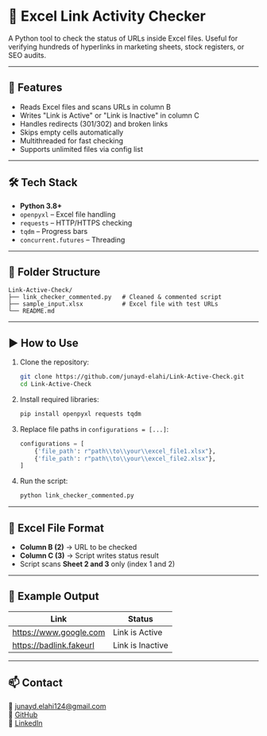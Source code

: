 # 🔗 Excel Link Activity Checker

A Python tool to check the status of URLs inside Excel files. Useful for verifying hundreds of hyperlinks in marketing sheets, stock registers, or SEO audits.

---

## 📌 Features

- Reads Excel files and scans URLs in column B
- Writes "Link is Active" or "Link is Inactive" in column C
- Handles redirects (301/302) and broken links
- Skips empty cells automatically
- Multithreaded for fast checking
- Supports unlimited files via config list

---

## 🛠 Tech Stack

- **Python 3.8+**
- `openpyxl` – Excel file handling  
- `requests` – HTTP/HTTPS checking  
- `tqdm` – Progress bars  
- `concurrent.futures` – Threading

---

## 📂 Folder Structure

```
Link-Active-Check/
├── link_checker_commented.py   # Cleaned & commented script
├── sample_input.xlsx           # Excel file with test URLs
└── README.md
```

---

## ▶️ How to Use

1. Clone the repository:
   ```bash
   git clone https://github.com/junayd-elahi/Link-Active-Check.git
   cd Link-Active-Check
   ```

2. Install required libraries:
   ```bash
   pip install openpyxl requests tqdm
   ```

3. Replace file paths in `configurations = [...]`:
   ```python
   configurations = [
       {'file_path': r"path\\to\\your\\excel_file1.xlsx"},
       {'file_path': r"path\\to\\your\\excel_file2.xlsx"},
   ]
   ```

4. Run the script:
   ```bash
   python link_checker_commented.py
   ```

---

## 🧪 Excel File Format

- **Column B (2)** → URL to be checked
- **Column C (3)** → Script writes status result
- Script scans **Sheet 2 and 3** only (index 1 and 2)

---

## 🚀 Example Output

| Link                        | Status          |
|-----------------------------|------------------|
| https://www.google.com      | Link is Active   |
| https://badlink.fakeurl     | Link is Inactive |

---

## 📫 Contact

📧 junayd.elahi124@gmail.com  
🔗 [GitHub](https://github.com/junayd-elahi)  
🔗 [LinkedIn](https://www.linkedin.com/in/junayd-elahi-2029b9213/)
